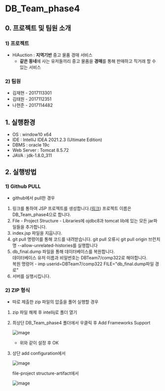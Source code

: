 # DB_Team_phase4

## 0. 프로젝트 및 팀원 소개

### 1) 프로젝트

- HiAuction : **지역기반** 중고 물품 경매 서비스
    - **같은 동네**에 사는 유저들끼리 중고 물품을 **경매**를 통해 판매하고 직거래 할 수 있는 서비스

### 2) 팀원

- 김재현 - 2017113301
- 김태원 - 2017112351
- 나현준 - 2017114482

## 1. 실행환경


- OS : window10 x64
- IDE : IntelliJ IDEA 2021.2.3 (Ultimate Edition)
- DBMS : oracle 19c
- Web Server : Tomcat 8.5.72
- JAVA : jdk-1.8.0_311

## 2. 실행방법

### 1) Github PULL
- github에서 pull한 경우
1. 링크를 통하여 JSP 프로젝트를 생성합니다.([링크](https://velog.io/@ruddms936/IntelliJ%EB%A1%9C-JSP-%ED%94%84%EB%A1%9C%EC%A0%9D%ED%8A%B8-%EC%83%9D%EC%84%B1))
프로젝트 이름은 DB_Team_phase4으로 합니다.
2. File - Project Structure - Libraries에 ojdbc8과 tomcat lib에 있는 모든 jar파일들을 추가합니다.
3. index.jsp 파일을 지웁니다.
4. git pull 명령어를 통해 코드를 내려받습니다.
git pull 오류시 git pull origin 브런치명 --allow-unrelated-histories를 실행합니다
5. db_final.dump 파일을 통해 데이터베이스를 복원합니다.  
데이터베이스 유저 이름과 비밀번호는 DBTeam7/comp322로 해야합니다.  
복원 명령어 - imp userid=DBTeam7/comp322 FILE="db_final.dump파일 경로"
6. 서버를 실행시킵니다.

### 2) ZIP 형식
- 따로 제출한 zip 파일의 압출을 풀어 실행할 경우
1. zip 파일 해제 후 intellij로 폴더 열기
2. 최상단 DB_Team_phase4 폴더에서 우클릭 후 Add Frameworks Support
    
    ![image](https://user-images.githubusercontent.com/33050476/144109065-4651a883-92fe-4d1a-9198-37f60a602892.png)
    
    - 위와 같이 설정 후 OK
3. 상단 add configuration에서

    ![image](https://user-images.githubusercontent.com/33050476/144109210-5a0db5b8-7d0a-4652-ad6d-a4600228ff26.png)

    file-project structure-artifact에서

    ![image](https://user-images.githubusercontent.com/33050476/144110173-e4bff236-6b7d-4e3e-9305-64d52b3f4ab1.png)
